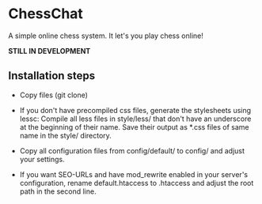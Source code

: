 ChessChat
=========

A simple online chess system. It let's you play chess online!

**STILL IN DEVELOPMENT**

Installation steps
------------------
* Copy files (git clone)

* If you don't have precompiled css files, generate the stylesheets using lessc:
Compile all less files in style/less/
that don't have an underscore at the beginning of their name.
Save their output as *.css files of same name in the style/ directory.

* Copy all configuration files from config/default/ to config/ and adjust your settings.

* If you want SEO-URLs and have mod_rewrite enabled in your server's configuration,
rename default.htaccess to .htaccess and adjust the root path in the second line.

